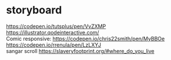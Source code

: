 # storyboard
https://codepen.io/tutsplus/pen/VvZXMP <br> https://illustrator.qodeinteractive.com/ <br> Comic responsive: https://codepen.io/chris22smith/pen/MyBBOe https://codepen.io/rrenula/pen/LzLXYJ
<br>
sangar scroll https://slaveryfootprint.org/#where_do_you_live

